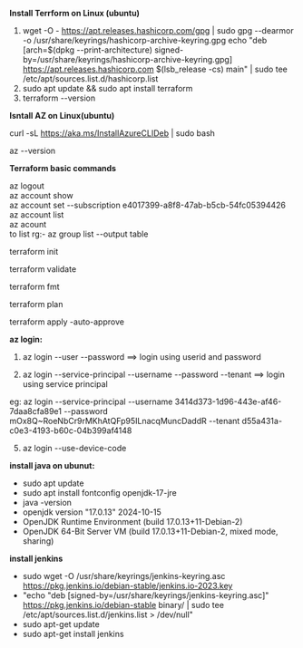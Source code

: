 **Install Terrform on Linux (ubuntu)**
1. wget -O - https://apt.releases.hashicorp.com/gpg | sudo gpg --dearmor -o /usr/share/keyrings/hashicorp-archive-keyring.gpg echo "deb [arch=$(dpkg --print-architecture) signed- by=/usr/share/keyrings/hashicorp-archive-keyring.gpg] https://apt.releases.hashicorp.com $(lsb_release -cs) main" | sudo tee /etc/apt/sources.list.d/hashicorp.list
2. sudo apt update && sudo apt install terraform
3. terraform --version

**Isntall AZ on Linux(ubuntu)**

curl -sL https://aka.ms/InstallAzureCLIDeb | sudo bash

az --version

**Terraform basic commands**

az logout   
az account show   
az account set --subscription e4017399-a8f8-47ab-b5cb-54fc05394426   
az account list   
az acount   
to list rg:- az group list --output table   


terraform init  

terraform validate

terraform fmt

terraform plan

terraform apply -auto-approve


**az login:**
   1. az login --user <username> --password <password>    ==> login using userid and password
      
   3. az login --service-principal --username <client-id> --password <client-secret> --tenant <tenant-id>  ==> login using service principal
      
eg: az login --service-principal --username 3414d373-1d96-443e-af46-7daa8cfa89e1 --password mOx8Q~RoeNbCr9rMKhAtQFp95ILnacqMuncDaddR --tenant d55a431a-c0e3-4193-b60c-04b399af4148

   5. az login --use-device-code 



**install java on ubunut:**

* sudo apt update
* sudo apt install fontconfig openjdk-17-jre
* java -version
* openjdk version "17.0.13" 2024-10-15
* OpenJDK Runtime Environment (build 17.0.13+11-Debian-2)
* OpenJDK 64-Bit Server VM (build 17.0.13+11-Debian-2, mixed mode, sharing)


**install jenkins**
* sudo wget -O /usr/share/keyrings/jenkins-keyring.asc \
  https://pkg.jenkins.io/debian-stable/jenkins.io-2023.key
* "echo "deb [signed-by=/usr/share/keyrings/jenkins-keyring.asc]" \
  https://pkg.jenkins.io/debian-stable binary/ | sudo tee \
  /etc/apt/sources.list.d/jenkins.list > /dev/null"
* sudo apt-get update
* sudo apt-get install jenkins









